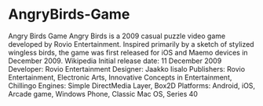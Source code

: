 # AngryBirds-Game
Angry Birds Game
Angry Birds is a 2009 casual puzzle video game developed by Rovio Entertainment. Inspired primarily by a sketch of stylized wingless birds, the game was first released for iOS and Maemo devices in December 2009. Wikipedia
Initial release date: 11 December 2009
Developer: Rovio Entertainment
Designer: Jaakko Iisalo
Publishers: Rovio Entertainment, Electronic Arts, Innovative Concepts in Entertainment, Chillingo
Engines: Simple DirectMedia Layer, Box2D
Platforms: Android, iOS, Arcade game, Windows Phone, Classic Mac OS, Series 40
